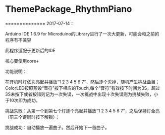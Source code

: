 ﻿# ThemePackage_RhythmPiano

==============
2017-07-14：

Arduino IDE 1.6.9 for Microduino的Library进行了一次大更新，可能会和之前的程序有不兼容

此程序适配于更新后的IDE

核心要使用core+

功能说明：

在开机时灯依次亮起并播放“1 2 3 4 5 6 7”，然后逐个灭掉，随机产生挑战曲目；
ColorLED按照预设“音符”按下相应的Touch,每个“音符”有效按下时间为3S，超过3S未按下或者按错则记为一次失误，一次挑战中出现十次失误则为挑战失败，小于10次即为成功。

挑战失败：从第一个到第七个灯逐个亮起并播放“1 2 3 4 5 6 7”，之后保持灯全亮（前三个键同时按下解锁）；

挑战成功：自动播放一遍曲子。然后开始下一首曲子。